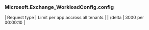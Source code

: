 ### Microsoft.Exchange_WorkloadConfig.config
| Request type | Limit per app accross all tenants |
| /delta | 3000 per 00:00:10 |
